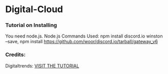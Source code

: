 # Digital-Cloud

### Tutorial on Installing
You need node.js.
Node.js Commands Used: npm install discord.io winston –save, npm install https://github.com/woor/discord.io/tarball/gateway_v6

### Credits:
Digitaltrends: [VISIT THE TUTORIAL](https://www.digitaltrends.com/gaming/how-to-make-a-discord-bot/)
